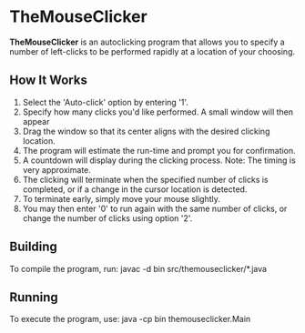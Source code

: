 # TheMouseClicker

**TheMouseClicker** is an autoclicking program that allows you to specify a number of left-clicks to be performed rapidly at a location of your choosing.

## How It Works
1. Select the 'Auto-click' option by entering '1'.
2. Specify how many clicks you'd like performed. A small window will then appear
2. Drag the window so that its center aligns with the desired clicking location.
3. The program will estimate the run-time and prompt you for confirmation.
4. A countdown will display during the clicking process. Note: The timing is very approximate.
5. The clicking will terminate when the specified number of clicks is completed, or if a change in the cursor location is detected.
6. To terminate early, simply move your mouse slightly.
7. You may then enter '0' to run again with the same number of clicks, or change the number of clicks using option '2'.

## Building
To compile the program, run:
javac -d bin src/themouseclicker/*.java


## Running
To execute the program, use:
java -cp bin themouseclicker.Main